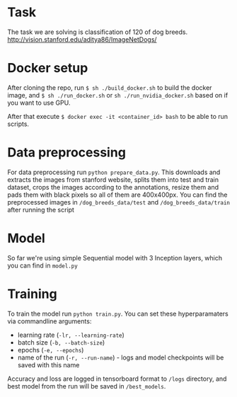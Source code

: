 # Task
The task we are solving is classification of 120 of dog breeds.
http://vision.stanford.edu/aditya86/ImageNetDogs/

# Docker setup
After cloning the repo, run `$ sh ./build_docker.sh` to build the docker image, 
and `$ sh ./run_docker.sh` or `sh ./run_nvidia_docker.sh` based on if you want to use GPU.

After that execute `$ docker exec -it <container_id> bash` to be able to run scripts.

# Data preprocessing
For data preprocessing run `python prepare_data.py`. This downloads and extracts the images from stanford website, 
splits them into test and train dataset, crops the images according to the annotations, resize them and pads them with
black pixels so all of them are 400x400px. You can find the preprocessed images in `/dog_breeds_data/test` 
and `/dog_breeds_data/train` after running the script

# Model
So far we're using simple Sequential model with 3 Inception layers, which you can find in `model.py`

# Training
To train the model run `python train.py`. You can set these hyperparamaters via commandline arguments:

- learning rate (`-lr, --learning-rate`)
- batch size (`-b, --batch-size`)
- epochs (`-e, --epochs`)
- name of the run (`-r, --run-name`) - logs and model checkpoints will be saved with this name

Accuracy and loss are logged in tensorboard format to `/logs` directory, and best model from the run will be saved in `/best_models`.